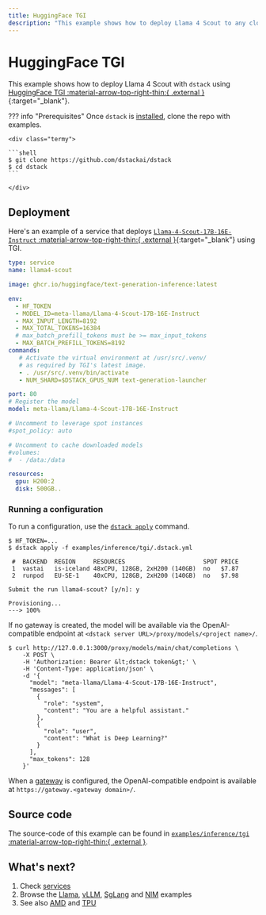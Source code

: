 ```yaml
---
title: HuggingFace TGI
description: "This example shows how to deploy Llama 4 Scout to any cloud or on-premises environment using HuggingFace TGI and dstack."
---
```


# HuggingFace TGI

This example shows how to deploy Llama 4 Scout with `dstack` using [HuggingFace TGI :material-arrow-top-right-thin:{ .external }](https://huggingface.co/docs/text-generation-inference/en/index){:target="_blank"}.

??? info "Prerequisites"
    Once `dstack` is [installed](https://dstack.ai/docs/installation), clone the repo with examples.

    <div class="termy">
 
    ```shell
    $ git clone https://github.com/dstackai/dstack
    $ cd dstack
    ```
 
    </div>

## Deployment

Here's an example of a service that deploys [`Llama-4-Scout-17B-16E-Instruct` :material-arrow-top-right-thin:{ .external }](https://huggingface.co/meta-llama/Llama-4-Scout-17B-16E-Instruct){:target="_blank"} using TGI.

<div editor-title="examples/inference/tgi/.dstack.yml">

```yaml
type: service
name: llama4-scout

image: ghcr.io/huggingface/text-generation-inference:latest

env:
  - HF_TOKEN
  - MODEL_ID=meta-llama/Llama-4-Scout-17B-16E-Instruct
  - MAX_INPUT_LENGTH=8192
  - MAX_TOTAL_TOKENS=16384
  # max_batch_prefill_tokens must be >= max_input_tokens
  - MAX_BATCH_PREFILL_TOKENS=8192
commands:
   # Activate the virtual environment at /usr/src/.venv/
   # as required by TGI's latest image.
   - . /usr/src/.venv/bin/activate
   - NUM_SHARD=$DSTACK_GPUS_NUM text-generation-launcher

port: 80
# Register the model
model: meta-llama/Llama-4-Scout-17B-16E-Instruct

# Uncomment to leverage spot instances
#spot_policy: auto

# Uncomment to cache downloaded models
#volumes:
#  - /data:/data

resources:
  gpu: H200:2
  disk: 500GB..
```
</div>

### Running a configuration

To run a configuration, use the [`dstack apply`](https://dstack.ai/docs/reference/cli/dstack/apply.md) command.

<div class="termy">

```shell
$ HF_TOKEN=...
$ dstack apply -f examples/inference/tgi/.dstack.yml

 #  BACKEND  REGION     RESOURCES                      SPOT PRICE
 1  vastai   is-iceland 48xCPU, 128GB, 2xH200 (140GB)  no   $7.87
 2  runpod   EU-SE-1    40xCPU, 128GB, 2xH200 (140GB)  no   $7.98

Submit the run llama4-scout? [y/n]: y

Provisioning...
---> 100%
```
</div>

If no gateway is created, the model will be available via the OpenAI-compatible endpoint
at `<dstack server URL>/proxy/models/<project name>/`.

<div class="termy">

```shell
$ curl http://127.0.0.1:3000/proxy/models/main/chat/completions \
    -X POST \
    -H 'Authorization: Bearer &lt;dstack token&gt;' \
    -H 'Content-Type: application/json' \
    -d '{
      "model": "meta-llama/Llama-4-Scout-17B-16E-Instruct",
      "messages": [
        {
          "role": "system",
          "content": "You are a helpful assistant."
        },
        {
          "role": "user",
          "content": "What is Deep Learning?"
        }
      ],
      "max_tokens": 128
    }'
```

</div>

When a [gateway](https://dstack.ai/docs/concepts/gateways/) is configured, the OpenAI-compatible endpoint
is available at `https://gateway.<gateway domain>/`.

## Source code

The source-code of this example can be found in
[`examples/inference/tgi` :material-arrow-top-right-thin:{ .external }](https://github.com/dstackai/dstack/blob/master/examples/inference/tgi).

## What's next?

1. Check [services](https://dstack.ai/docs/services)
2. Browse the [Llama](https://dstack.ai/examples/llms/llama/), [vLLM](https://dstack.ai/examples/inference/vllm/), [SgLang](https://dstack.ai/examples/inference/sglang/) and [NIM](https://dstack.ai/examples/inference/nim/) examples
3. See also [AMD](https://dstack.ai/examples/accelerators/amd/) and
   [TPU](https://dstack.ai/examples/accelerators/tpu/)
